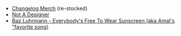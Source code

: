 - [Changelog Merch](https://merch.changelog.com) (re-stocked)
- [Not A Designer](https://notadesigner.io)
- [Baz Luhrmann - Everybody's Free To Wear Sunscreen (aka Amal's "favorite song)](https://youtu.be/sTJ7AzBIJoI?si=PVkkTZKCFci77YoJ)